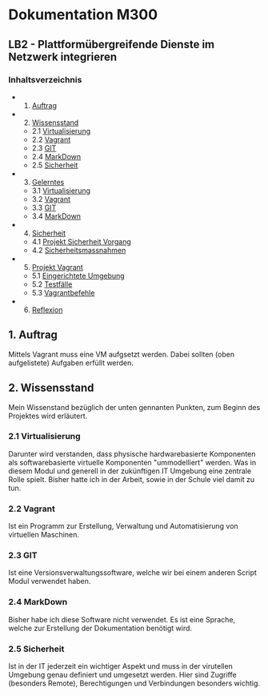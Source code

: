 <h1> Dokumentation M300 
<h2> LB2 - Plattformübergreifende Dienste im Netzwerk integrieren

### Inhaltsverzeichnis
- 1. [Auftrag](##auftrag)
- 2. [Wissensstand](##wissensstand) 
    - 2.1 [Virtualisierung](###virutalisierung)
    - 2.2 [Vagrant](###vagrant)
    - 2.3 [GIT](###git)
    - 2.4 [MarkDown](###markdown)
    - 2.5 [Sicherheit](###sicherheit-wissenstand)
- 3. [Gelerntes](##gelerntes)
  - 3.1 [Virtualisierung](###virutalisierung-gelerntes)
  - 3.2 [Vagrant](###vagrant-gelerntes)
  - 3.3 [GIT](###git-gelerntes)
  - 3.4 [MarkDown](###markdown-gelerntes)
- 4. [Sicherheit](##sicherheit)
  - 4.1 [Projekt Sicherheit Vorgang](###projekt-sicherheit-vorgang)
  - 4.2 [Sicherheitsmassnahmen](###sicherheitsmassnahmen)
- 5. [Projekt Vagrant](##projektvagrant)
  - 5.1 [Eingerichtete Umgebung](###eingerichtete-umgebung)
  - 5.2 [Testfälle](###testfälle)
  - 5.3 [Vagrantbefehle](###vagrantbefehle)
- 6. [Reflexion](##Reflexion)



## 1. Auftrag <a name="auftrag"></a>
   
Mittels Vagrant muss eine VM aufgsetzt werden. Dabei sollten (oben aufgelistete) Aufgaben erfüllt werden. 

## 2. Wissensstand <a name="wissenstand"></a>
   
Mein Wissenstand bezüglich der unten gennanten Punkten, zum Beginn des Projektes wird erläutert.  

### 2.1 Virtualisierung
Darunter wird verstanden, dass physische hardwarebasierte Komponenten als softwarebasierte virtuelle Komponenten "ummodelliert" werden. Was in diesem Modul und generell in der zukünftigen IT Umgebung eine zentrale Rolle spielt.
Bisher hatte ich in der Arbeit, sowie in der Schule viel damit zu tun.   

###  2.2 Vagrant
Ist ein Programm zur Erstellung, Verwaltung und Automatisierung von virtuellen Maschinen.   

### 2.3 GIT
Ist eine Versionsverwaltungssoftware, welche wir bei einem anderen Script Modul verwendet haben.

### 2.4 MarkDown
Bisher habe ich diese Software nicht verwendet. 
Es ist eine Sprache, welche zur Erstellung der Dokumentation benötigt wird. 

### 2.5 Sicherheit
Ist in der IT jederzeit ein wichtiger Aspekt und muss in der virutellen Umgebung genau definiert und umgesetzt werden. Hier sind Zugriffe (besonders Remote), Berechtigungen und Verbindungen besonders wichtig. 






